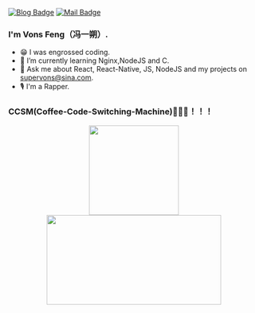 [![Blog Badge](https://img.shields.io/badge/blog-130k%20pageview-brightgreen)](https://blog.csdn.net/qq934235475) 
[![Mail Badge](https://img.shields.io/badge/-supervons@sina.com-c14438?style=flat-square&logo=Gmail&logoColor=white&link=mailto:haoruileee@gmail.com)](mailto:haoruileee@gmail.com)
### I'm Vons Feng（冯一朔）.

- 😁 I was engrossed coding.
- 🌱 I’m currently learning Nginx,NodeJS and C.
- 💬 Ask me about React, React-Native, JS, NodeJS and my projects on supervons@sina.com.
- 🎙 I'm a Rapper.

### CCSM(Coffee-Code-Switching-Machine)🚀🚀🚀！！！
<p  align="center">
<a href="javaScript:">
  <img height="180em" src="https://github-readme-stats.vercel.app/api?username=supervons&count_private=true&show_icons=true"/>
  <img height="180em" width="350em" src="https://github-readme-stats-eight-theta.vercel.app/api/top-langs/?username=supervons&layout=compact&langs_count=8"/>
</a>
</p>
